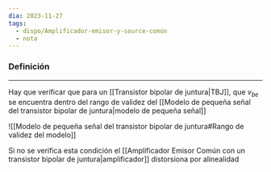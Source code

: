 ```yaml
---
dia: 2023-11-27
tags:
  - dispo/Amplificador-emisor-y-source-común
  - nota
---
```

### Definición
---
Hay que verificar que para un [[Transistor bipolar de juntura|TBJ]], que $v_{be}$ se encuentra dentro del rango de validez del [[Modelo de pequeña señal del transistor bipolar de juntura|modelo de pequeña señal]]

![[Modelo de pequeña señal del transistor bipolar de juntura#Rango de validez del modelo]]

Si no se verifica esta condición el [[Amplificador Emisor Común con un transistor bipolar de juntura|amplificador]] distorsiona por alinealidad
